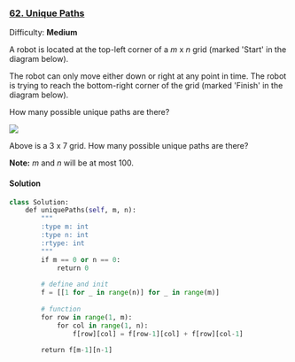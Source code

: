 ### [62\. Unique Paths](https://leetcode.com/problems/unique-paths/description/)

Difficulty: **Medium**

A robot is located at the top-left corner of a _m_ x _n_ grid (marked 'Start' in the diagram below).

The robot can only move either down or right at any point in time. The robot is trying to reach the bottom-right corner of the grid (marked 'Finish' in the diagram below).

How many possible unique paths are there?

![](https://leetcode.com/static/images/problemset/robot_maze.png)

Above is a 3 x 7 grid. How many possible unique paths are there?

**Note:** _m_ and _n_ will be at most 100.


#### Solution
```python
class Solution:
    def uniquePaths(self, m, n):
        """
        :type m: int
        :type n: int
        :rtype: int
        """
        if m == 0 or n == 0:
            return 0
        
        # define and init
        f = [[1 for _ in range(n)] for _ in range(m)]
        
        # function
        for row in range(1, m):
            for col in range(1, n):
                f[row][col] = f[row-1][col] + f[row][col-1]
                
        return f[m-1][n-1]
        
```